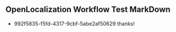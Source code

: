 ## OpenLocalization Workflow Test MarkDown
* 992f5835-f5fd-4317-9cbf-5abe2af50629 thanks!

<!--HONumber=Jul16_HO3-->


